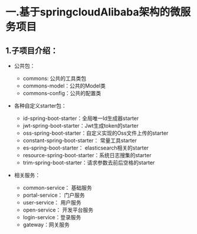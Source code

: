 # 一.基于springcloudAlibaba架构的微服务项目
## 1.子项目介绍：

  - 公共包：
    - commons: 公共的工具类包
    - commons-model：公共的Model类
    - commons-config：公共的配置类

  - 各种自定义starter包：
    - id-spring-boot-starter：全局唯一Id生成器starter
    - jwt-spring-boot-starter：Jwt生成token的starter
    - oss-spring-boot-starter：自定义实现的Oss文件上传的starter
    - constant-spring-boot-starter： 常量工具starter
    - es-spring-boot-starter： elasticsearch相关的starter
    - resource-spring-boot-starter：系统日志搜集的starter
    - trim-spring-boot-starter：请求参数去前后空格的starter
      
  - 相关服务：
    - common-service： 基础服务
    - portal-service： 门户服务
    - user-service： 用户服务
    - open-service：  开发平台服务
    - login-service：登录服务
    - gateway：网关服务

